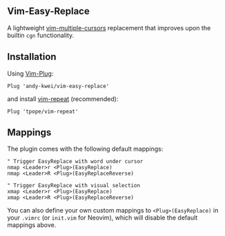 Vim-Easy-Replace
--------------------
A lightweight [vim-multiple-cursors](
https://github.com/terryma/vim-multiple-cursors) replacement that improves
upon the builtin `cgn` functionality.

## Installation
Using [Vim-Plug](https://github.com/junegunn/vim-plug):
```vim
Plug 'andy-kwei/vim-easy-replace'
```
and install [vim-repeat](https://github.com/tpope/vim-repeat) (recommended):
```vim
Plug 'tpope/vim-repeat'
```

## Mappings
The plugin comes with the following default mappings:
```vim
" Trigger EasyReplace with word under cursor
nmap <Leader>r <Plug>(EasyReplace)
nmap <Leader>R <Plug>(EasyReplaceReverse)

" Trigger EasyReplace with visual selection
xmap <Leader>r <Plug>(EasyReplace)
xmap <Leader>R <Plug>(EasyReplaceReverse)
```
You can also define your own custom mappings to `<Plug>(EasyReplace)` in
your `.vimrc` (or `init.vim` for Neovim), which will disable the default
mappings above.
